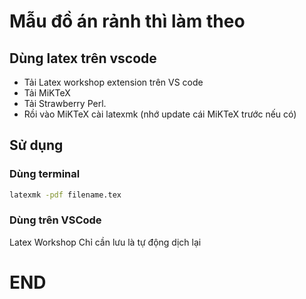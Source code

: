 # Mẫu đồ án rảnh thì làm theo 

## Dùng latex trên vscode 
- Tải Latex workshop extension trên VS code
- Tải MiKTeX
- Tải Strawberry Perl.
- Rồi vào MiKTeX cài latexmk (nhớ update cái MiKTeX trước nếu có)

## Sử dụng 
### Dùng terminal
```bash
latexmk -pdf filename.tex
```
### Dùng trên VSCode
Latex Workshop
Chỉ cần lưu là tự động dịch lại
# END
